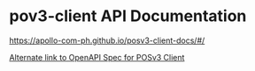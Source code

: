 # pov3-client API Documentation
https://apollo-com-ph.github.io/posv3-client-docs/#/

[Alternate link to OpenAPI Spec for POSv3 Client](https://petstore.swagger.io/?url=https://raw.githubusercontent.com/apollo-com-ph/posv3-client-docs/refs/heads/main/posv3-client-openapi.yaml)
